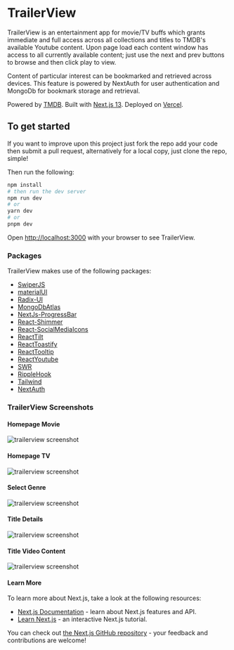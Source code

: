 # TrailerView

TrailerView is an entertainment app for movie/TV buffs which grants immediate and full access across all collections and titles to TMDB's available Youtube content. Upon page load each content window has access to all currently available content; just use the next and prev buttons to browse and then click play to view.

Content of particular interest can be bookmarked and retrieved across devices. This feature is powered by NextAuth for user authentication and MongoDb for bookmark storage and retrieval. 

Powered by [TMDB](https://www.themoviedb.org/?language=en-US). Built with [Next.js 13](https://nextjs.org/). Deployed on [Vercel](https://vercel.com/new?utm_medium=default-template&filter=next.js&utm_source=create-next-app&utm_campaign=create-next-app-readme).
## To get started

If you want to improve upon this project just fork the repo add your code then submit a pull request, alternatively for a local copy, just clone the repo, simple! 

Then run the following:

```bash
npm install
# then run the dev server
npm run dev
# or
yarn dev
# or
pnpm dev
```

Open [http://localhost:3000](http://localhost:3000) with your browser to see TrailerView.

### Packages


TrailerView makes use of the following packages:

- [SwiperJS](https://swiperjs.com/)
- [materialUI](https://mui.com/material-ui/)
- [Radix-UI](https://www.radix-ui.com/)
- [MongoDbAtlas](https://www.mongodb.com/atlas/database)
- [NextJs-ProgressBar](https://www.npmjs.com/package/nextjs-progressbar)
- [React-Shimmer](https://www.npmjs.com/package/react-shimmer)
- [React-SocialMediaIcons](https://www.npmjs.com/package/react-social-icons)
- [ReactTilt](https://www.npmjs.com/package/react-tilt)
- [ReactToastify](https://www.npmjs.com/package/react-toastify)
- [ReactTooltip](https://www.npmjs.com/package/react-tooltip)
- [ReactYoutube](https://www.npmjs.com/package/react-youtube)
- [SWR](https://www.npmjs.com/package/swr)
- [RippleHook](https://www.npmjs.com/package/use-ripple-hook)
- [Tailwind](https://tailwindcss.com/)
- [NextAuth](https://next-auth.js.org/)


### TrailerView Screenshots

#### Homepage Movie
<img src="./public/assets/TrailerViewHome.jpg" alt="trailerview screenshot">

#### Homepage TV
<img src="./public/assets/TrailerViewTV.jpg" alt="trailerview screenshot">

#### Select Genre
<img src="./public/assets/TrailerViewGenre.jpg" alt="trailerview screenshot">

#### Title Details
<img src="./public/assets/TrailerViewDetail.jpg" alt="trailerview screenshot">

#### Title Video Content
<img src="./public/assets/TrailerViewTrailer.jpg" alt="trailerview screenshot">



#### Learn More

To learn more about Next.js, take a look at the following resources:

- [Next.js Documentation](https://nextjs.org/docs) - learn about Next.js features and API.
- [Learn Next.js](https://nextjs.org/learn) - an interactive Next.js tutorial.

You can check out [the Next.js GitHub repository](https://github.com/vercel/next.js/) - your feedback and contributions are welcome!

